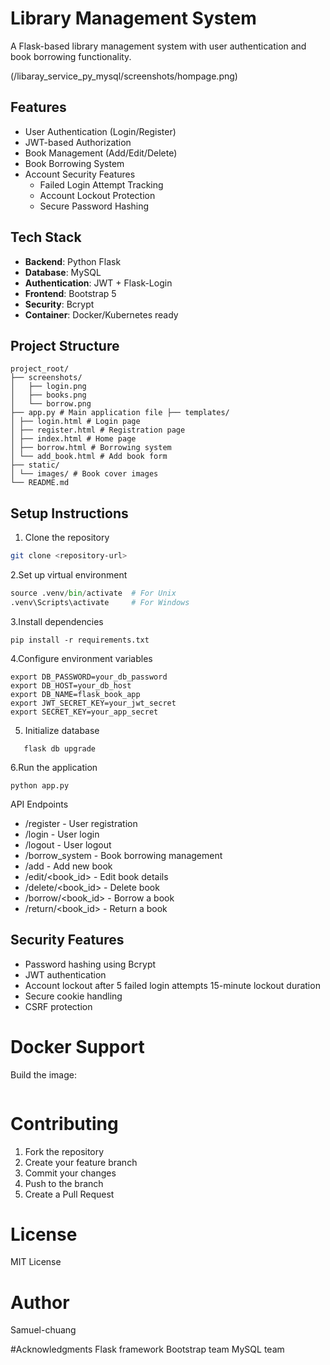 # Library Management System

A Flask-based library management system with user authentication and book borrowing functionality.

(/libaray_service_py_mysql/screenshots/hompage.png)


## Features

- User Authentication (Login/Register)
- JWT-based Authorization
- Book Management (Add/Edit/Delete)
- Book Borrowing System
- Account Security Features
  - Failed Login Attempt Tracking
  - Account Lockout Protection
  - Secure Password Hashing

## Tech Stack

- **Backend**: Python Flask
- **Database**: MySQL
- **Authentication**: JWT + Flask-Login
- **Frontend**: Bootstrap 5
- **Security**: Bcrypt
- **Container**: Docker/Kubernetes ready

## Project Structure
```
project_root/
├── screenshots/
│   ├── login.png
│   ├── books.png
│   └── borrow.png
├── app.py # Main application file ├── templates/
│ ├── login.html # Login page
│ ├── register.html # Registration page 
│ ├── index.html # Home page 
│ ├── borrow.html # Borrowing system 
│ └── add_book.html # Add book form 
├── static/ 
│ └── images/ # Book cover images 
└── README.md
```
## Setup Instructions

1. Clone the repository
```bash
git clone <repository-url>
```
2.Set up virtual environment
```python -m venv .venv
source .venv/bin/activate  # For Unix
.venv\Scripts\activate     # For Windows 
```

3.Install dependencies
```
pip install -r requirements.txt
```
4.Configure environment variables
```export DB_USER=your_db_user
export DB_PASSWORD=your_db_password
export DB_HOST=your_db_host
export DB_NAME=flask_book_app
export JWT_SECRET_KEY=your_jwt_secret
export SECRET_KEY=your_app_secret
```
5. Initialize database
``` 
   flask db upgrade
```
6.Run the application
```
python app.py
```
API Endpoints
* /register - User registration
* /login - User login
* /logout - User logout
* /borrow_system - Book borrowing management
* /add - Add new book
* /edit/<book_id> - Edit book details
* /delete/<book_id> - Delete book
* /borrow/<book_id> - Borrow a book
* /return/<book_id> - Return a book


## Security Features
* Password hashing using Bcrypt
* JWT authentication
* Account lockout after 5 failed login attempts
 15-minute lockout duration
* Secure cookie handling
* CSRF protection
# Docker Support
Build the image:
```docker build -t library-system .
```

# Contributing
1. Fork the repository
2. Create your feature branch
3. Commit your changes
4. Push to the branch
5. Create a Pull Request

# License
MIT License

# Author
Samuel-chuang


#Acknowledgments
Flask framework
Bootstrap team
MySQL team